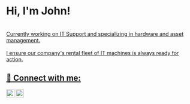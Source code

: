 <h1>Hi, I'm John! <br/><a href="https://github.com/johnsarr"></h1>
<br>Currently working on IT Support and specializing in hardware and asset management.</br>
<br>I ensure our company's rental fleet of IT machines is always ready for action.</br>



<h2> 📱 Connect with me:</h2>

[<img align="left" alt="johnsarr | LinkedIn" width="22px" src="https://cdn.jsdelivr.net/npm/simple-icons@v3/icons/linkedin.svg" />][linkedin]

[<img align="left" alt="Johnsarr| Instagram" width="22px" src="https://cdn.jsdelivr.net/npm/simple-icons@v3/icons/instagram.svg" />][instagram]

[linkedin]: https://www.linkedin.com/in/johnsarr/
[instagram]:https://www.instagram.com/_johnsarr_/
